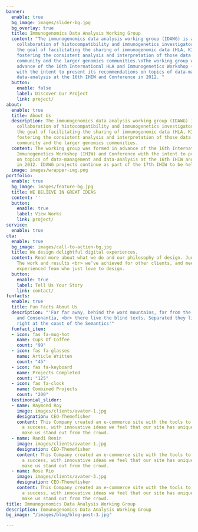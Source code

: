 ```yaml
---
banner:
  enable: true
  bg_image: images/slider-bg.jpg
  bg_overlay: true
  title: Immunogenomics Data Analysis Working Group
  content: "The immunogenomics data analysis working group (IDAWG) is an international
    collaboration of histocompatibility and immunogenetics investigators who share
    the goal of facilitating the sharing of immunogenomic data (HLA, KIR, etc.) and
    fostering the consistent analysis and interpretation of those data by the immunogenomics
    community and the larger genomics communities.\nThe working group was formed in
    advance of the 16th International HLA and Immunogenetics Workshop (IHIW) and Conference
    with the intent to present its recommendations on topics of data-management and
    data-analysis at the 16th IHIW and Conference in 2012. "
  button:
    enable: false
    label: Discover Our Project
    link: project/
about:
  enable: true
  title: About Us
  description: The immunogenomics data analysis working group (IDAWG) is an international
    collaboration of histocompatibility and immunogenetics investigators who share
    the goal of facilitating the sharing of immunogenomic data (HLA, KIR, etc.) and
    fostering the consistent analysis and interpretation of those data by the immunogenomics
    community and the larger genomics communities.
  content: The working group was formed in advance of the 16th International HLA and
    Immunogenetics Workshop (IHIW) and Conference with the intent to present its recommendations
    on topics of data-management and data-analysis at the 16th IHIW and Conference
    in 2012. IDAWG projects continue as part of the 17th IHIW to be held in 2017.
  image: images/wrapper-img.png
portfolio:
  enable: true
  bg_image: images/feature-bg.jpg
  title: WE BELIEVE IN GREAT IDEAS
  content: ''
  button:
    enable: true
    label: View Works
    link: project/
service:
  enable: true
cta:
  enable: true
  bg_image: images/call-to-action-bg.jpg
  title: We design delightful digital experiences.
  content: Read more about what we do and our philosophy of design. Judge for yourself
    The work and results <br> we’ve achieved for other clients, and meet our highly
    experienced Team who just love to design.
  button:
    enable: true
    label: Tell Us Your Story
    link: contact/
funfacts:
  enable: true
  title: Fun Facts About Us
  description: "'Far far away, behind the word mountains, far from the countries Vokalia
    and Consonantia, <br> there live the blind texts. Separated they live in Bookmarksgrove
    right at the coast of the Semantics'"
  funfact_item:
  - icon: fas fa-mug-hot
    name: Cups Of Coffee
    count: "99"
  - icon: fas fa-glasses
    name: Article Written
    count: "45"
  - icon: fas fa-keyboard
    name: Projects Completed
    count: "125"
  - icon: fas fa-clock
    name: Combined Projects
    count: "200"
  testimonial_slider:
  - name: Raymond Roy
    image: images/clients/avater-1.jpg
    designation: CEO-Themefisher
    content: This Company created an e-commerce site with the tools to make our business
      a success, with innovative ideas we feel that our site has unique elements that
      make us stand out from the crowd.
  - name: Randi Renin
    image: images/clients/avater-1.jpg
    designation: CEO-Themefisher
    content: This Company created an e-commerce site with the tools to make our business
      a success, with innovative ideas we feel that our site has unique elements that
      make us stand out from the crowd.
  - name: Rose Rio
    image: images/clients/avater-3.jpg
    designation: CEO-Themefisher
    content: This Company created an e-commerce site with the tools to make our business
      a success, with innovative ideas we feel that our site has unique elements that
      make us stand out from the crowd.
title: Immunogenomics Data Analysis Working Group
description: Immunogenomics Data Analysis Working Group
bg_image: "/images/blog/blog-post-1.jpg"

---
```


